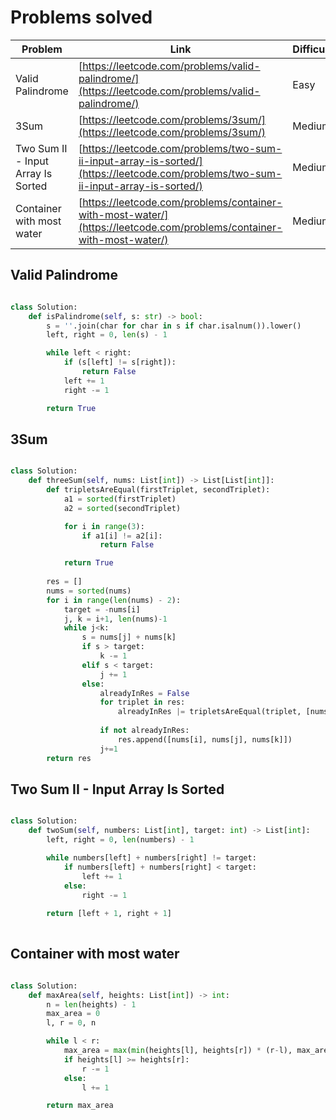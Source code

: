 # Problems solved

| Problem | Link | Difficulty |
|---------|------|------------|
| Valid Palindrome | [https://leetcode.com/problems/valid-palindrome/](https://leetcode.com/problems/valid-palindrome/) | Easy |
| 3Sum | [https://leetcode.com/problems/3sum/](https://leetcode.com/problems/3sum/) | Medium |
| Two Sum II - Input Array Is Sorted | [https://leetcode.com/problems/two-sum-ii-input-array-is-sorted/](https://leetcode.com/problems/two-sum-ii-input-array-is-sorted/) | Medium |
| Container with most water | [https://leetcode.com/problems/container-with-most-water/](https://leetcode.com/problems/container-with-most-water/) | Medium |

## Valid Palindrome

```py

class Solution:
    def isPalindrome(self, s: str) -> bool:
        s = ''.join(char for char in s if char.isalnum()).lower()
        left, right = 0, len(s) - 1

        while left < right:
            if (s[left] != s[right]):
                return False
            left += 1
            right -= 1

        return True
```

## 3Sum

```py

class Solution:
    def threeSum(self, nums: List[int]) -> List[List[int]]:
        def tripletsAreEqual(firstTriplet, secondTriplet):
            a1 = sorted(firstTriplet)
            a2 = sorted(secondTriplet)

            for i in range(3):
                if a1[i] != a2[i]:
                    return False 

            return True
        
        res = []
        nums = sorted(nums)
        for i in range(len(nums) - 2):
            target = -nums[i]
            j, k = i+1, len(nums)-1
            while j<k:
                s = nums[j] + nums[k]
                if s > target:
                    k -= 1
                elif s < target:
                    j += 1
                else:
                    alreadyInRes = False
                    for triplet in res:
                        alreadyInRes |= tripletsAreEqual(triplet, [nums[i], nums[j], nums[k]])
                    
                    if not alreadyInRes:
                        res.append([nums[i], nums[j], nums[k]])
                    j+=1
        return res
```

## Two Sum II - Input Array Is Sorted

```py

class Solution:
    def twoSum(self, numbers: List[int], target: int) -> List[int]:
        left, right = 0, len(numbers) - 1

        while numbers[left] + numbers[right] != target:
            if numbers[left] + numbers[right] < target:
                left += 1
            else:
                right -= 1
        
        return [left + 1, right + 1]
        

```

## Container with most water

```py

class Solution:
    def maxArea(self, heights: List[int]) -> int:
        n = len(heights) - 1
        max_area = 0
        l, r = 0, n

        while l < r:
            max_area = max(min(heights[l], heights[r]) * (r-l), max_area)
            if heights[l] >= heights[r]:
                r -= 1
            else:
                l += 1

        return max_area

```
